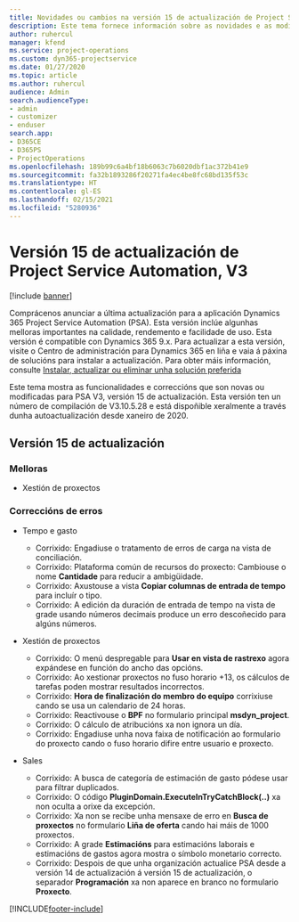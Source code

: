 ```yaml
---
title: Novidades ou cambios na versión 15 de actualización de Project Service Automation, V3
description: Este tema fornece información sobre as novidades e as modificacións na versión 15 de actualización de Project Service Automation, V3.
author: ruhercul
manager: kfend
ms.service: project-operations
ms.custom: dyn365-projectservice
ms.date: 01/27/2020
ms.topic: article
ms.author: ruhercul
audience: Admin
search.audienceType:
- admin
- customizer
- enduser
search.app:
- D365CE
- D365PS
- ProjectOperations
ms.openlocfilehash: 189b99c6a4bf18b6063c7b6020dbf1ac372b41e9
ms.sourcegitcommit: fa32b1893286f20271fa4ec4be8fc68bd135f53c
ms.translationtype: HT
ms.contentlocale: gl-ES
ms.lasthandoff: 02/15/2021
ms.locfileid: "5280936"
---
```

# <a name="project-service-automation-update-release-15-v3"></a>Versión 15 de actualización de Project Service Automation, V3

[!include [banner](../includes/psa-now-project-operations.md)]

Comprácenos anunciar a última actualización para a aplicación Dynamics 365 Project Service Automation (PSA). Esta versión inclúe algunhas melloras importantes na calidade, rendemento e facilidade de uso. Esta versión é compatible con Dynamics 365 9.x. Para actualizar a esta versión, visite o Centro de administración para Dynamics 365 en liña e vaia á páxina de solucións para instalar a actualización. Para obter máis información, consulte [Instalar, actualizar ou eliminar unha solución preferida](https://docs.microsoft.com/power-platform/admin/install-remove-preferred-solution)

Este tema mostra as funcionalidades e correccións que son novas ou modificadas para PSA V3, versión 15 de actualización. Esta versión ten un número de compilación de V3.10.5.28 e está dispoñible xeralmente a través dunha autoactualización desde xaneiro de 2020.

## <a name="update-release-15"></a>Versión 15 de actualización 

### <a name="enhancements"></a>Melloras

- Xestión de proxectos

### <a name="bug-fixes"></a>Correccións de erros

- Tempo e gasto

  - Corrixido: Engadiuse o tratamento de erros de carga na vista de conciliación.
  - Corrixido: Plataforma común de recursos do proxecto: Cambiouse o nome **Cantidade** para reducir a ambigüidade.
  - Corrixido: Axustouse a vista **Copiar columnas de entrada de tempo** para incluír o tipo.
  - Corrixido: A edición da duración de entrada de tempo na vista de grade usando números decimais produce un erro descoñecido para algúns números.

- Xestión de proxectos

  - Corrixido: O menú despregable para **Usar en vista de rastrexo** agora expándese en función do ancho das opcións.
  - Corrixido: Ao xestionar proxectos no fuso horario +13, os cálculos de tarefas poden mostrar resultados incorrectos.
  - Corrixido: **Hora de finalización do membro do equipo** corrixiuse cando se usa un calendario de 24 horas.
  - Corrixido: Reactivouse o **BPF** no formulario principal **msdyn_project**.
  - Corrixido: O cálculo de atribucións xa non ignora un día.
  - Corrixido: Engadiuse unha nova faixa de notificación ao formulario do proxecto cando o fuso horario difire entre usuario e proxecto.

- Sales

  - Corrixido: A busca de categoría de estimación de gasto pódese usar para filtrar duplicados.
  - Corrixido: O código **PluginDomain.ExecuteInTryCatchBlock(..)** xa non oculta a orixe da excepción.
  - Corrixido: Xa non se recibe unha mensaxe de erro en **Busca de proxectos** no formulario **Liña de oferta** cando hai máis de 1000 proxectos.
  - Corrixido: A grade **Estimacións** para estimacións laborais e estimacións de gastos agora mostra o símbolo monetario correcto.
  - Corrixido: Despois de que unha organización actualice PSA desde a versión 14 de actualización á versión 15 de actualización, o separador **Programación** xa non aparece en branco no formulario **Proxecto**.


[!INCLUDE[footer-include](../includes/footer-banner.md)]